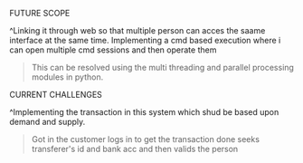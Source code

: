 FUTURE SCOPE

^Linking it through web so that multiple person can acces the saame interface at the same time. 
Implementing a cmd based execution where i can open multiple cmd sessions and then operate them

> This can be resolved using the multi threading and parallel processing modules in python.

CURRENT CHALLENGES

^Implementing the transaction in this system which shud be based upon demand and supply. 
>Got in the customer logs in to get the transaction done
    seeks transferer's id and bank acc
    and then valids the person
